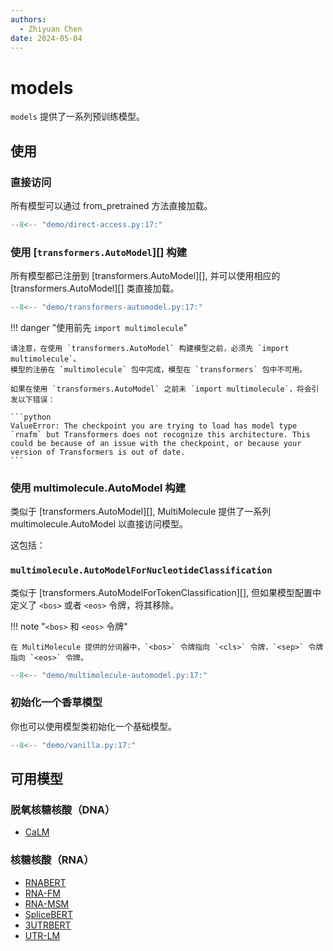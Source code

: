 ```yaml
---
authors:
  - Zhiyuan Chen
date: 2024-05-04
---
```


# models

`models` 提供了一系列预训练模型。

## 使用

### 直接访问

所有模型可以通过 from_pretrained 方法直接加载。

```python
--8<-- "demo/direct-access.py:17:"
```

### 使用 [`transformers.AutoModel`][] 构建

所有模型都已注册到 [transformers.AutoModel][], 并可以使用相应的 [transformers.AutoModel][] 类直接加载。

```python
--8<-- "demo/transformers-automodel.py:17:"
```

!!! danger "使用前先 `import multimolecule`"

    请注意，在使用 `transformers.AutoModel` 构建模型之前，必须先 `import multimolecule`。
    模型的注册在 `multimolecule` 包中完成，模型在 `transformers` 包中不可用。

    如果在使用 `transformers.AutoModel` 之前未 `import multimolecule`，将会引发以下错误：

    ```python
    ValueError: The checkpoint you are trying to load has model type `rnafm` but Transformers does not recognize this architecture. This could be because of an issue with the checkpoint, or because your version of Transformers is out of date.
    ```

### 使用 multimolecule.AutoModel 构建

类似于 [transformers.AutoModel][], MultiMolecule 提供了一系列 multimolecule.AutoModel 以直接访问模型。

这包括：

### `multimolecule.AutoModelForNucleotideClassification`

类似于 [transformers.AutoModelForTokenClassification][], 但如果模型配置中定义了 `<bos>` 或者 `<eos>` 令牌，将其移除。

!!! note "`<bos>` 和 `<eos>` 令牌"

    在 MultiMolecule 提供的分词器中，`<bos>` 令牌指向 `<cls>` 令牌，`<sep>` 令牌指向 `<eos>` 令牌。

```python
--8<-- "demo/multimolecule-automodel.py:17:"
```

### 初始化一个香草模型

你也可以使用模型类初始化一个基础模型。

```python
--8<-- "demo/vanilla.py:17:"
```

## 可用模型

### 脱氧核糖核酸（DNA）

- [CaLM](models/calm.md)

### 核糖核酸（RNA）

- [RNABERT](models/rnabert.md)
- [RNA-FM](models/rnafm.md)
- [RNA-MSM](models/rnamsm.md)
- [SpliceBERT](models/splicebert.md)
- [3UTRBERT](models/utrbert.md)
- [UTR-LM](models/utrlm.md)
